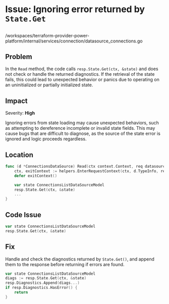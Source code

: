 # Issue: Ignoring error returned by `State.Get`

##

/workspaces/terraform-provider-power-platform/internal/services/connection/datasource_connections.go

## Problem

In the `Read` method, the code calls `resp.State.Get(ctx, &state)` and does not check or handle the returned diagnostics. If the retrieval of the state fails, this could lead to unexpected behavior or panics due to operating on an uninitialized or partially initialized state.

## Impact

Severity: **High**

Ignoring errors from state loading may cause unexpected behaviors, such as attempting to dereference incomplete or invalid state fields. This may cause bugs that are difficult to diagnose, as the source of the state error is ignored and logic proceeds regardless.

## Location

```go
func (d *ConnectionsDataSource) Read(ctx context.Context, req datasource.ReadRequest, resp *datasource.ReadResponse) {
    ctx, exitContext := helpers.EnterRequestContext(ctx, d.TypeInfo, req)
    defer exitContext()

    var state ConnectionsListDataSourceModel
    resp.State.Get(ctx, &state)
    ...
}
```

## Code Issue

```go
var state ConnectionsListDataSourceModel
resp.State.Get(ctx, &state)
```

## Fix

Handle and check the diagnostics returned by `State.Get()`, and append them to the response before returning if errors are found.

```go
var state ConnectionsListDataSourceModel
diags := resp.State.Get(ctx, &state)
resp.Diagnostics.Append(diags...)
if resp.Diagnostics.HasError() {
    return
}
```
